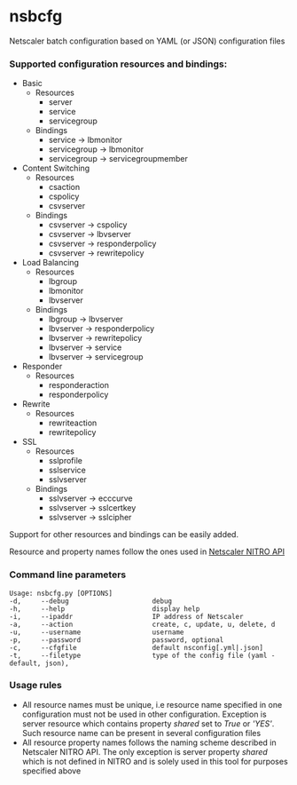 # nsbcfg
Netscaler batch configuration based on YAML (or JSON) configuration files

### Supported configuration resources and bindings:

  * Basic
    * Resources
      * server
      * service
      * servicegroup
    * Bindings
      * service -> lbmonitor
      * servicegroup -> lbmonitor
      * servicegroup -> servicegroupmember
  * Content Switching
    * Resources
      * csaction
      * cspolicy
      * csvserver
    * Bindings
      * csvserver -> cspolicy
      * csvserver -> lbvserver
      * csvserver -> responderpolicy
      * csvserver -> rewritepolicy
  * Load Balancing
    * Resources
      * lbgroup
      * lbmonitor
      * lbvserver
    * Bindings
      * lbgroup -> lbvserver
      * lbvserver -> responderpolicy
      * lbvserver -> rewritepolicy
      * lbvserver -> service
      * lbvserver -> servicegroup
  * Responder
    * Resources
      * responderaction
      * responderpolicy
  * Rewrite
    * Resources
      * rewriteaction
      * rewritepolicy
  * SSL
    * Resources
      * sslprofile
      * sslservice
      * sslvserver
    * Bindings
      * sslvserver -> ecccurve
      * sslvserver -> sslcertkey
      * sslvserver -> sslcipher

Support for other resources and bindings can be easily added.

Resource and property names follow the ones used in [Netscaler NITRO API](http://docs.citrix.com/en-us/netscaler/11/nitro-api.html)


### Command line parameters

    Usage: nsbcfg.py [OPTIONS]
    -d,     --debug                     debug
    -h,     --help                      display help
    -i,     --ipaddr                    IP address of Netscaler
    -a,     --action                    create, c, update, u, delete, d
    -u,     --username                  username
    -p,     --password                  password, optional
    -c,     --cfgfile                   default nsconfig[.yml|.json]
    -t,     --filetype                  type of the config file (yaml - default, json),


### Usage rules

* All resource names must be unique, i.e resource name specified in one configuration must not be used in other configuration. Exception is server resource which contains property _shared_ set to _True_ or _'YES'_. Such resource name can be present in several configuration files
* All resource property names follows the naming scheme described in Netscaler NITRO API. The only exception is server property _shared_ which is not defined in NITRO and is solely used in this tool for purposes specified above





